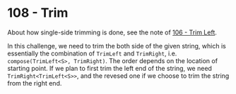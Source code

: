 # 108 - Trim

About how single-side trimming is done, see the note of [106 - Trim Left](../00106-medium-trimleft/note.md).

In this challenge, we need to trim the both side of the given string, which is essentially the combination of `TrimLeft` and `TrimRight`, i.e. `compose(TrimLeft<S>, TrimRight)`. The order depends on the location of starting point. If we plan to first trim the left end of the string, we need `TrimRight<TrimLeft<S>>`, and the revesed one if we choose to trim the string from the right end.
